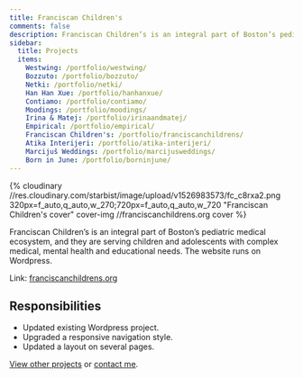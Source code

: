```yaml
---
title: Franciscan Children's
comments: false
description: Franciscan Children’s is an integral part of Boston’s pediatric medical ecosystem, and they are serving children and adolescents with complex medical, mental health and educational needs. The website runs on Wordpress.
sidebar:
  title: Projects
  items:
    Westwing: /portfolio/westwing/
    Bozzuto: /portfolio/bozzuto/
    Netki: /portfolio/netki/
    Han Han Xue: /portfolio/hanhanxue/
    Contiamo: /portfolio/contiamo/
    Moodings: /portfolio/moodings/
    Irina & Matej: /portfolio/irinaandmatej/
    Empirical: /portfolio/empirical/
    Franciscan Children's: /portfolio/franciscanchildrens/
    Atika Interijeri: /portfolio/atika-interijeri/
    Marcijuš Weddings: /portfolio/marcijusweddings/
    Born in June: /portfolio/borninjune/
---
```


{% cloudinary //res.cloudinary.com/starbist/image/upload/v1526983573/fc_c8rxa2.png 320px=f_auto,q_auto,w_270;720px=f_auto,q_auto,w_720 "Franciscan Children's cover" cover-img //franciscanchildrens.org cover %}

Franciscan Children’s is an integral part of Boston’s pediatric medical ecosystem, and they are serving children and adolescents with complex medical, mental health and educational needs. The website runs on Wordpress.

Link: [franciscanchildrens.org](//franciscanchildrens.org)

## Responsibilities

- Updated existing Wordpress project.
- Upgraded a responsive navigation style.
- Updated a layout on several pages.

[View other projects](/portfolio/) or [contact me](/about-me/).
